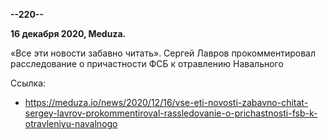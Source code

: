 **--220--**

**16 декабря 2020, Meduza.**

«Все эти новости забавно читать». Сергей Лавров прокомментировал расследование о причастности ФСБ к отравлению Навального

Ссылка:
- https://meduza.io/news/2020/12/16/vse-eti-novosti-zabavno-chitat-sergey-lavrov-prokommentiroval-rassledovanie-o-prichastnosti-fsb-k-otravleniyu-navalnogo